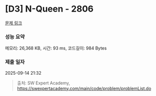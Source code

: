 # [D3] N-Queen - 2806 

[문제 링크](https://swexpertacademy.com/main/code/problem/problemDetail.do?contestProbId=AV7GKs06AU0DFAXB) 

### 성능 요약

메모리: 26,368 KB, 시간: 93 ms, 코드길이: 984 Bytes

### 제출 일자

2025-09-14 21:32



> 출처: SW Expert Academy, https://swexpertacademy.com/main/code/problem/problemList.do